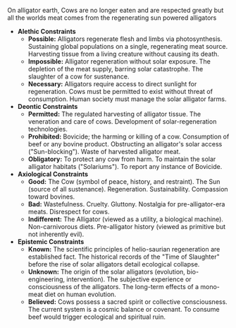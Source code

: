 On alligator earth,
Cows are no longer eaten and are respected greatly
but all the worlds meat comes from the regenerating sun powered alligators

- **Alethic Constraints**
  - **Possible:** Alligators regenerate flesh and limbs via photosynthesis. Sustaining global populations on a single, regenerating meat source. Harvesting tissue from a living creature without causing its death.
  - **Impossible:** Alligator regeneration without solar exposure. The depletion of the meat supply, barring solar catastrophe. The slaughter of a cow for sustenance.
  - **Necessary:** Alligators require access to direct sunlight for regeneration. Cows must be permitted to exist without threat of consumption. Human society must manage the solar alligator farms.
- **Deontic Constraints**
  - **Permitted:** The regulated harvesting of alligator tissue. The veneration and care of cows. Development of solar-regeneration technologies.
  - **Prohibited:** Bovicide; the harming or killing of a cow. Consumption of beef or any bovine product. Obstructing an alligator's solar access ("Sun-blocking"). Waste of harvested alligator meat.
  - **Obligatory:** To protect any cow from harm. To maintain the solar alligator habitats ("Solariums"). To report any instance of Bovicide.
- **Axiological Constraints**
  - **Good:** The Cow (symbol of peace, history, and restraint). The Sun (source of all sustenance). Regeneration. Sustainability. Compassion toward bovines.
  - **Bad:** Wastefulness. Cruelty. Gluttony. Nostalgia for pre-alligator-era meats. Disrespect for cows.
  - **Indifferent:** The Alligator (viewed as a utility, a biological machine). Non-carnivorous diets. Pre-alligator history (viewed as primitive but not inherently evil).
- **Epistemic Constraints**
  - **Known:** The scientific principles of helio-saurian regeneration are established fact. The historical records of the "Time of Slaughter" before the rise of solar alligators detail ecological collapse.
  - **Unknown:** The origin of the solar alligators (evolution, bio-engineering, intervention). The subjective experience or consciousness of the alligators. The long-term effects of a mono-meat diet on human evolution.
  - **Believed:** Cows possess a sacred spirit or collective consciousness. The current system is a cosmic balance or covenant. To consume beef would trigger ecological and spiritual ruin.
